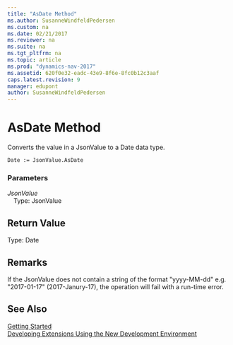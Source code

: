 ```yaml
---
title: "AsDate Method"
ms.author: SusanneWindfeldPedersen
ms.custom: na
ms.date: 02/21/2017
ms.reviewer: na
ms.suite: na
ms.tgt_pltfrm: na
ms.topic: article
ms.prod: "dynamics-nav-2017"
ms.assetid: 620f0e32-eadc-43e9-8f6e-8fc0b12c3aaf
caps.latest.revision: 9
manager: edupont
author: SusanneWindfeldPedersen
---
```


# AsDate Method

Converts the value in a JsonValue to a Date data type.

```
Date := JsonValue.AsDate
```

### Parameters
*JsonValue*  
&emsp;Type: JsonValue

## Return Value
Type: Date

## Remarks
If the JsonValue does not contain a string of the format "yyyy-MM-dd" e.g. "2017-01-17" (2017-Janury-17), the operation will fail with a run-time error.

## See Also
[Getting Started](../devenv-get-started.md)  
[Developing Extensions Using the New Development Environment](../devenv-dev-overview.md)
